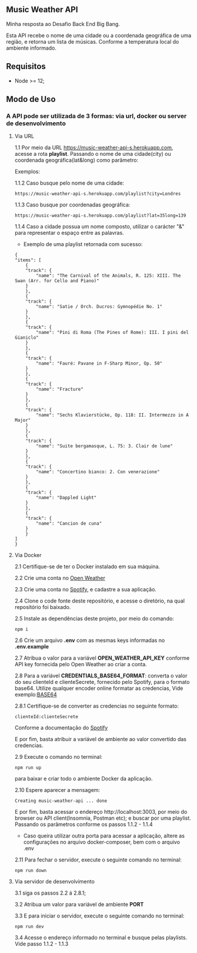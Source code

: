 ##  Music Weather  API

Minha resposta ao Desafio Back End Big Bang.

Esta API recebe o nome de uma cidade ou a coordenada geográfica de uma região, e retorna um lista de músicas. Conforme a temperatura local do ambiente informado.


## Requisitos

* Node >= 12; 

## Modo de Uso

### A API pode ser utilizada de 3 formas: via url, docker ou server de desenvolvimento

1. Via URL

    1.1 Por meio da URL https://music-weather-api-s.herokuapp.com, acesse a rota **playlist**. Passando o nome de uma cidade(city) ou coordenada geográfica(lat&long) como parâmetro:

    Exemplos:

    1.1.2 Caso busque pelo nome de uma cidade:
    ```
    https://music-weather-api-s.herokuapp.com/playlist?city=Londres

    ```
    1.1.3 Caso busque por coordenadas geográfica:
    ```
    https://music-weather-api-s.herokuapp.com/playlist?lat=35long=139

    ```

    1.1.4 Caso a cidade possua um nome composto, utilizar o carácter "&" para representar o espaço entre as palavras.

    * Exemplo de uma playlist retornada com sucesso:

    ```
    {
    "items": [
        {
        "track": {
            "name": "The Carnival of the Animals, R. 125: XIII. The Swan (Arr. for Cello and Piano)"
        }
        },
        {
        "track": {
            "name": "Satie / Orch. Ducros: Gymnopédie No. 1"
        }
        },
        {
        "track": {
            "name": "Pini di Roma (The Pines of Rome): III. I pini del Gianiclo"
        }
        },
        {
        "track": {
            "name": "Fauré: Pavane in F-Sharp Minor, Op. 50"
        }
        },
        {
        "track": {
            "name": "Fracture"
        }
        },
        {
        "track": {
            "name": "Sechs Klavierstücke, Op. 118: II. Intermezzo in A Major"
        }
        },
        {
        "track": {
            "name": "Suite bergamasque, L. 75: 3. Clair de lune"
        }
        },
        {
        "track": {
            "name": "Concertino bianco: 2. Con venerazione"
        }
        },
        {
        "track": {
            "name": "Dappled Light"
        }
        },
        {
        "track": {
            "name": "Cancion de cuna"
        }
        }
    ]
    }

    ```



2. Via Docker

    2.1 Certifique-se de ter o Docker instalado em sua máquina. 

    2.2 Crie uma conta no [Open Weather](https://home.openweathermap.org/users/sign_in)

    2.3 Crie uma conta no [Spotify](https://developer.spotify.com/dashboard/login), e cadastre a sua aplicação.

    2.4 Clone o code fonte deste repositório, e acesse o diretório, na qual repositório foi baixado.

    2.5 Instale as dependências deste projeto, por meio do comando:
    ```
    npm i

    ```
    2.6 Crie um arquivo **.env** com as mesmas keys informadas no **.env.example**

    2.7 Atribua o valor para a variável **OPEN_WEATHER_API_KEY** conforme API key fornecida pelo Open Weather ao criar a conta.

    2.8 Para a variável **CREDENTIALS_BASE64_FORMAT**: converta o valor do seu clienteId e clienteSecrete, fornecido pelo Spotify, para o formato base64. Utilize qualquer encoder online formatar as credencias, Vide exemplo:[BASE64](https://www.base64encode.org/)

    2.8.1 Certifique-se de converter as credencias no seguinte formato:
    ```
    clienteId:clienteSecrete

    ```

    Conforme a documentação do [Spotify](https://developer.spotify.com/documentation/general/guides/authorization-guide/)

    E por fim, basta atribuir a variável de ambiente ao valor convertido das credencias.


    2.9 Execute o comando no terminal:
    ```
    npm run up

    ```
    para baixar e criar todo o ambiente Docker da aplicação.

    2.10 Espere aparecer a mensagem: 

    ```
    Creating music-weather-api ... done

    ```
    E por fim, basta acessar o endereço http://localhost:3003, por meio do browser ou API client(Insomnia, Postman etc); e buscar por uma playlist. Passando os parâmetros conforme os passos 1.1.2 - 1.1.4

    * Caso queira utilizar outra porta para acessar a aplicação, altere as configurações no arquivo docker-composer, bem com o arquivo .env

    2.11 Para fechar o servidor, execute o seguinte comando no terminal:
    ```
    npm run down

    ```


3. Via servidor de desenvolvimento 

    3.1 siga os passos 2.2 á 2.8.1;

    3.2 Atribua um valor para variável de ambiente **PORT**

    3.3 E para iniciar o servidor, execute o seguinte comando no terminal:
    ```
    npm run dev

    ```

    3.4 Acesse o endereço informado no terminal e busque pelas playlists. Vide passo 1.1.2 - 1.1.3